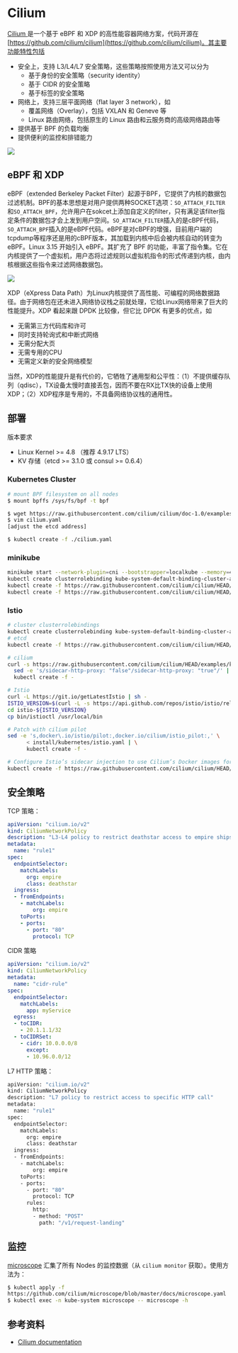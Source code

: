 # Cilium

[Cilium ](https://github.com/cilium/cilium)是一个基于 eBPF 和 XDP 的高性能容器网络方案，代码开源在 [https://github.com/cilium/cilium](https://github.com/cilium/cilium)。其主要功能特性包括

* 安全上，支持 L3/L4/L7 安全策略，这些策略按照使用方法又可以分为
  * 基于身份的安全策略（security identity）
  * 基于 CIDR 的安全策略
  * 基于标签的安全策略
* 网络上，支持三层平面网络（flat layer 3 network），如
  * 覆盖网络（Overlay），包括 VXLAN 和 Geneve 等
  * Linux 路由网络，包括原生的 Linux 路由和云服务商的高级网络路由等
* 提供基于 BPF 的负载均衡
* 提供便利的监控和排错能力

![](../../.gitbook/assets/cilium.png)

## eBPF 和 XDP

eBPF（extended Berkeley Packet Filter）起源于BPF，它提供了内核的数据包过滤机制。BPF的基本思想是对用户提供两种SOCKET选项：`SO_ATTACH_FILTER`和`SO_ATTACH_BPF`，允许用户在sokcet上添加自定义的filter，只有满足该filter指定条件的数据包才会上发到用户空间。`SO_ATTACH_FILTER`插入的是cBPF代码，`SO_ATTACH_BPF`插入的是eBPF代码。eBPF是对cBPF的增强，目前用户端的tcpdump等程序还是用的cBPF版本，其加载到内核中后会被内核自动的转变为eBPF。Linux 3.15 开始引入 eBPF。其扩充了 BPF 的功能，丰富了指令集。它在内核提供了一个虚拟机，用户态将过滤规则以虚拟机指令的形式传递到内核，由内核根据这些指令来过滤网络数据包。

![](../../.gitbook/assets/bpf%20%282%29.png)

XDP（eXpress Data Path）为Linux内核提供了高性能、可编程的网络数据路径。由于网络包在还未进入网络协议栈之前就处理，它给Linux网络带来了巨大的性能提升。XDP 看起来跟 DPDK 比较像，但它比 DPDK 有更多的优点，如

* 无需第三方代码库和许可
* 同时支持轮询式和中断式网络
* 无需分配大页
* 无需专用的CPU
* 无需定义新的安全网络模型

当然，XDP的性能提升是有代价的，它牺牲了通用型和公平性：（1）不提供缓存队列（qdisc），TX设备太慢时直接丢包，因而不要在RX比TX快的设备上使用XDP；（2）XDP程序是专用的，不具备网络协议栈的通用性。

## 部署

版本要求

* Linux Kernel &gt;= 4.8 （推荐 4.9.17 LTS）
* KV 存储（etcd &gt;= 3.1.0 或 consul &gt;= 0.6.4）

### Kubernetes Cluster

```bash
# mount BPF filesystem on all nodes
$ mount bpffs /sys/fs/bpf -t bpf

$ wget https://raw.githubusercontent.com/cilium/cilium/doc-1.0/examples/kubernetes/1.10/cilium.yaml
$ vim cilium.yaml
[adjust the etcd address]

$ kubectl create -f ./cilium.yaml
```

### minikube

```bash
minikube start --network-plugin=cni --bootstrapper=localkube --memory=4096 --extra-config=apiserver.Authorization.Mode=RBAC
kubectl create clusterrolebinding kube-system-default-binding-cluster-admin --clusterrole=cluster-admin --serviceaccount=kube-system:default
kubectl create -f https://raw.githubusercontent.com/cilium/cilium/HEAD/examples/kubernetes/addons/etcd/standalone-etcd.yaml
kubectl create -f https://raw.githubusercontent.com/cilium/cilium/HEAD/examples/kubernetes/1.10/cilium.yaml
```

### Istio

```bash
# cluster clusterrolebindings
kubectl create clusterrolebinding kube-system-default-binding-cluster-admin --clusterrole=cluster-admin --serviceaccount=kube-system:default
# etcd
kubectl create -f https://raw.githubusercontent.com/cilium/cilium/HEAD/examples/kubernetes/addons/etcd/standalone-etcd.yaml

# cilium
curl -s https://raw.githubusercontent.com/cilium/cilium/HEAD/examples/kubernetes/1.10/cilium.yaml | \
  sed -e 's/sidecar-http-proxy: "false"/sidecar-http-proxy: "true"/' | \
  kubectl create -f -

# Istio
curl -L https://git.io/getLatestIstio | sh -
ISTIO_VERSION=$(curl -L -s https://api.github.com/repos/istio/istio/releases/latest | jq -r .tag_name)
cd istio-${ISTIO_VERSION}
cp bin/istioctl /usr/local/bin

# Patch with cilium pilot
sed -e 's,docker\.io/istio/pilot:,docker.io/cilium/istio_pilot:,' \
      < install/kubernetes/istio.yaml | \
      kubectl create -f -

# Configure Istio’s sidecar injection to use Cilium’s Docker images for the sidecar proxies
kubectl create -f https://raw.githubusercontent.com/cilium/cilium/HEAD/examples/kubernetes-istio/istio-sidecar-injector-configmap-release.yaml
```

## 安全策略

TCP 策略：

```yaml
apiVersion: "cilium.io/v2"
kind: CiliumNetworkPolicy
description: "L3-L4 policy to restrict deathstar access to empire ships only"
metadata:
  name: "rule1"
spec:
  endpointSelector:
    matchLabels:
      org: empire
      class: deathstar
  ingress:
  - fromEndpoints:
    - matchLabels:
        org: empire
    toPorts:
    - ports:
      - port: "80"
        protocol: TCP
```

CIDR 策略

```yaml
apiVersion: "cilium.io/v2"
kind: CiliumNetworkPolicy
metadata:
  name: "cidr-rule"
spec:
  endpointSelector:
    matchLabels:
      app: myService
  egress:
  - toCIDR:
    - 20.1.1.1/32
  - toCIDRSet:
    - cidr: 10.0.0.0/8
      except:
      - 10.96.0.0/12
```

L7 HTTP 策略：

```bash
apiVersion: "cilium.io/v2"
kind: CiliumNetworkPolicy
description: "L7 policy to restrict access to specific HTTP call"
metadata:
  name: "rule1"
spec:
  endpointSelector:
    matchLabels:
      org: empire
      class: deathstar
  ingress:
  - fromEndpoints:
    - matchLabels:
        org: empire
    toPorts:
    - ports:
      - port: "80"
        protocol: TCP
      rules:
        http:
        - method: "POST"
          path: "/v1/request-landing"
```

## 监控

[microscope](https://github.com/cilium/microscope) 汇集了所有 Nodes 的监控数据（从 `cilium monitor` 获取）。使用方法为：

```bash
$ kubectl apply -f
https://github.com/cilium/microscope/blob/master/docs/microscope.yaml
$ kubectl exec -n kube-system microscope -- microscope -h
```

## 参考资料

* [Cilium documentation](http://cilium.readthedocs.io/)

